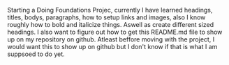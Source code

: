 Starting a Doing Foundations Projec, currently I have learned headings, titles, bodys, paragraphs, how to setup links
and images, also I know roughly how to bold and italicize things. Aswell as create different sized headings. 
I also want to figure out how to get this README.md file to show up on my repository on github. Atleast beffore moving with the project, I would want this to show up on github but I don't know if that is what I am suppsoed to do yet. 